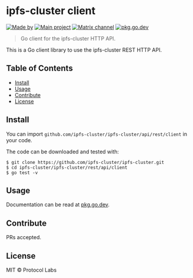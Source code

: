 # ipfs-cluster client

[![Made by](https://img.shields.io/badge/made%20by-Protocol%20Labs-blue.svg?style=flat-square)](https://protocol.ai)
[![Main project](https://img.shields.io/badge/project-ipfs-blue.svg?style=flat-square)](http://github.com/ipfs-cluster/ipfs-cluster)
[![Matrix channel](https://img.shields.io/badge/matrix-%23ipfs--cluster-blue.svg?style=flat-square)](https://app.element.io/#/room/#ipfs-cluster:ipfs.io)
[![pkg.go.dev](https://pkg.go.dev/badge/github.com/ipfs-cluster/ipfs-cluster)](https://pkg.go.dev/github.com/ipfs-cluster/ipfs-cluster/api/rest/client)


> Go client for the ipfs-cluster HTTP API.

This is a Go client library to use the ipfs-cluster REST HTTP API.

## Table of Contents

- [Install](#install)
- [Usage](#usage)
- [Contribute](#contribute)
- [License](#license)

## Install

You can import `github.com/ipfs-cluster/ipfs-cluster/api/rest/client` in your code.

The code can be downloaded and tested with:

```
$ git clone https://github.com/ipfs-cluster/ipfs-cluster.git
$ cd ipfs-cluster/ipfs-cluster/rest/api/client
$ go test -v
```

## Usage

Documentation can be read at [pkg.go.dev](https://pkg.go.dev/github.com/ipfs-cluster/ipfs-cluster/api/rest/client).

## Contribute

PRs accepted.

## License

MIT © Protocol Labs

